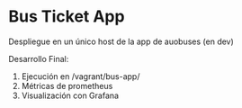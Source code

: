 # Bus Ticket App

Despliegue en un único host de la app de auobuses (en dev)

Desarrollo Final: 

1) Ejecución en /vagrant/bus-app/
2) Métricas de prometheus
3) Visualización con Grafana
